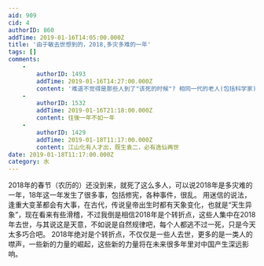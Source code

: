 ```yaml
---
aid: 909
cid: 4
authorID: 860
addTime: 2019-01-16T14:05:00.000Z
title: '由于敏去世想到的，2018,多灾多难的一年'
tags: []
comments:
    -
        authorID: 1493
        addTime: 2019-01-16T14:27:00.000Z
        content: '难道不觉得是那些人到了"该死的时候"? 相同一代的老人(包括科学家), 在同一年死去不是很正常吗?'
    -
        authorID: 1532
        addTime: 2019-01-16T21:18:00.000Z
        content: 往後一年不如一年
    -
        authorID: 1429
        addTime: 2019-01-18T11:17:00.000Z
        content: 江山化有人才出，既生袁二，必有逸仙再世
date: 2019-01-18T11:17:00.000Z
category: 水
---
```


2018年的春节（农历的）还没到来，就死了这么多人，可以说2018年是多灾难的一年，18年这一年发生了很多事，包括修宪，各种事件，很乱。 用迷信的说法，逢重大变革都会有大事，在古代，传说皇帝出生时都有天象变化，也就是“天生异象”，现在看来有些滑稽，不过我倒是相信2018年是个转折点，这些人集中在2018年去世，与其说这是天意，不如说是自然规律吧，每个人都逃不过一死，只是今天太多巧合吧。 2018年绝对是个转折点，不仅仅是一些人去世，更多的是一类人的噤声，一些新的力量的崛起，这些新的力量将在未来很多年里对中国产生深远影响。
